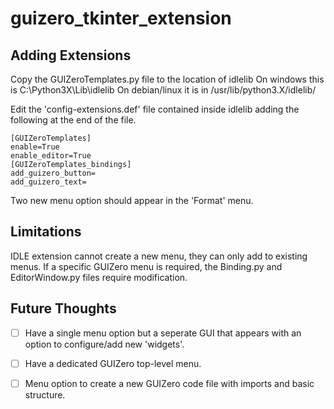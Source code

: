 # guizero_tkinter_extension

## Adding Extensions

Copy the GUIZeroTemplates.py file to the location of idlelib
On windows this is C:\Python3X\Lib\idlelib
On debian/linux it is in /usr/lib/python3.X/idlelib/

Edit the 'config-extensions.def' file contained inside idlelib adding the following at the end of the file.

```
[GUIZeroTemplates]
enable=True
enable_editor=True
[GUIZeroTemplates_bindings]
add_guizero_button=
add_guizero_text=
```

Two new menu option should appear in the 'Format' menu.

## Limitations
IDLE extension cannot create a new menu, they can only add to existing menus. If a specific GUIZero menu is required, the Binding.py and EditorWindow.py files require modification.

## Future Thoughts
- [ ] Have a single menu option but a seperate GUI that appears with an option to configure/add new 'widgets'.
- [ ] Have a dedicated GUIZero top-level menu.
- [ ] Menu option to create a new GUIZero code file with imports and basic structure.

